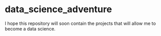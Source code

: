 # data_science_adventure
I hope this repository will soon contain the projects that will allow me to become a data science.
